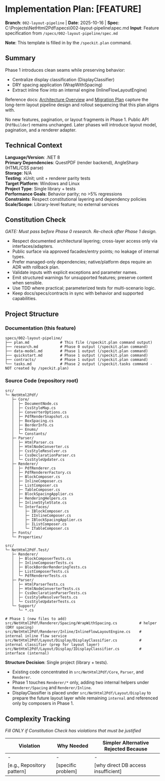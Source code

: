# Implementation Plan: [FEATURE]

**Branch**: `002-layout-pipeline` | **Date**: 2025-10-16 | **Spec**: C:\\Projects\\NetHtml2Pdf\\specs\\002-layout-pipeline\\spec.md
**Input**: Feature specification from `/specs/002-layout-pipeline/spec.md`

**Note**: This template is filled in by the `/speckit.plan` command.

## Summary

Phase 1 introduces clean seams while preserving behavior:
- Centralize display classification (DisplayClassifier)
- DRY spacing application (WrapWithSpacing)
- Extract inline flow into an internal engine (InlineFlowLayoutEngine)

Reference docs: [Architecture Overview](../../docs/architecture-layout-pipeline.md) and [Migration Plan](../../docs/migration-plan.md) capture the long-term layout pipeline design and rollout sequencing that this plan aligns with.

No new features, pagination, or layout fragments in Phase 1. Public API
(`PdfBuilder`) remains unchanged. Later phases will introduce layout model,
pagination, and a renderer adapter.

## Technical Context

<!--
  ACTION REQUIRED: Replace the content in this section with the technical details
  for the project. The structure here is presented in advisory capacity to guide
  the iteration process.
-->

**Language/Version**: .NET 8  
**Primary Dependencies**: QuestPDF (render backend), AngleSharp (HTML/CSS parse)  
**Storage**: N/A  
**Testing**: xUnit; unit + renderer parity tests  
**Target Platform**: Windows and Linux  
**Project Type**: Single library + tests  
**Performance Goals**: Behavior parity; no >5% regressions  
**Constraints**: Respect constitutional layering and dependency policies  
**Scale/Scope**: Library-level feature; no external services

## Constitution Check

*GATE: Must pass before Phase 0 research. Re-check after Phase 1 design.*

- Respect documented architectural layering; cross-layer access only via interfaces/adapters.
- Public surface via approved facades/entry points; no leakage of internal types.
- Prefer managed-only dependencies; native/platform deps require an ADR with rollback plan.
- Validate inputs with explicit exceptions and parameter names.
- Emit structured warnings for unsupported features; preserve content when sensible.
- Use TDD where practical; parameterized tests for multi-scenario logic.
- Keep docs/specs/contracts in sync with behavior and supported capabilities.

## Project Structure

### Documentation (this feature)

```
specs/002-layout-pipeline/
├── plan.md              # This file (/speckit.plan command output)
├── research.md          # Phase 0 output (/speckit.plan command)
├── data-model.md        # Phase 1 output (/speckit.plan command)
├── quickstart.md        # Phase 1 output (/speckit.plan command)
├── contracts/           # Phase 1 output (/speckit.plan command)
└── tasks.md             # Phase 2 output (/speckit.tasks command - NOT created by /speckit.plan)
```

### Source Code (repository root)

```
src/
└─ NetHtml2Pdf/
   ├─ Core/
   │  ├─ DocumentNode.cs
   │  ├─ CssStyleMap.cs
   │  ├─ ConverterOptions.cs
   │  ├─ PdfRenderSnapshot.cs
   │  ├─ BoxSpacing.cs
   │  ├─ BorderInfo.cs
   │  ├─ Enums/
   │  └─ Constants/
   ├─ Parser/
   │  ├─ HtmlParser.cs
   │  ├─ HtmlNodeConverter.cs
   │  ├─ CssStyleResolver.cs
   │  ├─ CssDeclarationParser.cs
   │  └─ CssStyleUpdater.cs
   ├─ Renderer/
   │  ├─ PdfRenderer.cs
   │  ├─ PdfRendererFactory.cs
   │  ├─ BlockComposer.cs
   │  ├─ InlineComposer.cs
   │  ├─ ListComposer.cs
   │  ├─ TableComposer.cs
   │  ├─ BlockSpacingApplier.cs
   │  ├─ RenderingHelpers.cs
   │  ├─ InlineStyleState.cs
   │  └─ Interfaces/
   │     ├─ IBlockComposer.cs
   │     ├─ IInlineComposer.cs
   │     ├─ IBlockSpacingApplier.cs
   │     ├─ IListComposer.cs
   │     └─ ITableComposer.cs
   ├─ Fonts/
   └─ Properties/

src/
└─ NetHtml2Pdf.Test/
   ├─ Renderer/
   │  ├─ BlockComposerTests.cs
   │  ├─ InlineComposerTests.cs
   │  ├─ BlockBorderRenderingTests.cs
   │  ├─ ListComposerTests.cs
   │  └─ PdfRendererTests.cs
   ├─ Parser/
   │  ├─ HtmlParserTests.cs
   │  ├─ HtmlNodeConverterTests.cs
   │  ├─ CssDeclarationParserTests.cs
   │  ├─ CssStyleResolverTests.cs
   │  └─ CssStyleUpdaterTests.cs
   └─ Support/
      └─ *.cs

# Phase 1 (new files to add)
src/NetHtml2Pdf/Renderer/Spacing/WrapWithSpacing.cs          # helper (DRY spacing)
src/NetHtml2Pdf/Renderer/Inline/InlineFlowLayoutEngine.cs    # internal inline flow service
src/NetHtml2Pdf/Layout/Display/DisplayClassifier.cs          # internal classifier (prep for layout layer)
src/NetHtml2Pdf/Layout/Display/IDisplayClassifier.cs         # interface (internal)
```

**Structure Decision**: Single project (library + tests).
- Existing code concentrated in `src/NetHtml2Pdf/Core`, `Parser`, and `Renderer`.
- Phase 1 touches `Renderer/*` only, adding two internal helpers under
  `Renderer/Spacing` and `Renderer/Inline`.
- DisplayClassifier is placed under `src/NetHtml2Pdf/Layout/Display` to prepare
  the future layout layer while remaining `internal` and referenced only by
  composers in Phase 1.

## Complexity Tracking

*Fill ONLY if Constitution Check has violations that must be justified*

| Violation | Why Needed | Simpler Alternative Rejected Because |
|-----------|------------|-------------------------------------|
| - | - | - |
| [e.g., Repository pattern] | [specific problem] | [why direct DB access insufficient] |




